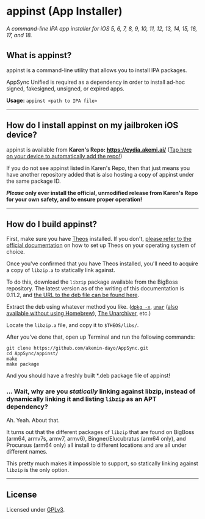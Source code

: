 # appinst (App Installer)
###### A command-line IPA app installer for iOS 5, 6, 7, 8, 9, 10, 11, 12, 13, 14, 15, 16, 17, and 18.

## What is appinst?

appinst is a command-line utility that allows you to install IPA packages.

AppSync Unified is required as a dependency in order to install ad-hoc signed, fakesigned, unsigned, or expired apps.

**Usage:** `appinst <path to IPA file>`

---

## How do I install appinst on my jailbroken iOS device?

appinst is available from **Karen's Repo: https://cydia.akemi.ai/** ([Tap here on your device to automatically add the repo!](https://cydia.akemi.ai/add.php))

If you do not see appinst listed in Karen's Repo, then that just means you have another repository added that is also hosting a copy of appinst under the same package ID.

**_Please_ only ever install the official, unmodified release from Karen's Repo for your own safety, and to ensure proper operation!**

---

## How do I build appinst?

First, make sure you have [Theos](https://github.com/theos/theos) installed. If you don't, [please refer to the official documentation](https://theos.dev/docs/installation) on how to set up Theos on your operating system of choice.

Once you've confirmed that you have Theos installed, you'll need to acquire a copy of `libzip.a` to statically link against.

To do this, download the `libzip` package available from the BigBoss repository. The latest version as of the writing of this documentation is 0.11.2, and [the URL to the deb file can be found here](http://apt.thebigboss.org/repofiles/cydia/debs2.0/libzip_0.11.2.deb).

Extract the deb using whatever method you like. ([`dpkg -x`](https://formulae.brew.sh/formula/dpkg), [`unar`](https://formulae.brew.sh/formula/unar) ([also available without using Homebrew](https://theunarchiver.com/command-line)), [The Unarchiver](https://theunarchiver.com/), etc.)

Locate the `libzip.a` file, and copy it to `$THEOS/libs/`.

After you've done that, open up Terminal and run the following commands:

```shell
git clone https://github.com/akemin-dayo/AppSync.git
cd AppSync/appinst/
make
make package
```

And you should have a freshly built *.deb package file of appinst!

### … Wait, why are you _statically_ linking against libzip, instead of dynamically linking it and listing `libzip` as an APT dependency?

Ah. Yeah. About that.

It turns out that the different packages of `libzip` that are found on BigBoss (arm64, armv7s, armv7, armv6), Bingner/Elucubratus (arm64 only), and Procursus (arm64 only) all install to different locations and are all under different names.

This pretty much makes it impossible to support, so statically linking against `libzip` is the only option.

---

## License

Licensed under [GPLv3](http://www.gnu.org/copyleft/gpl.html).
